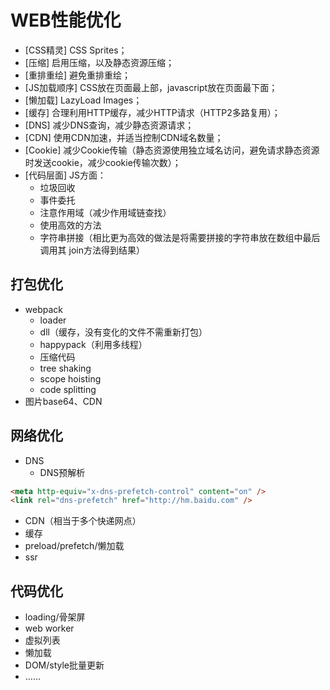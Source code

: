 # WEB性能优化

* [CSS精灵] CSS Sprites；
* [压缩] 启用压缩，以及静态资源压缩；
* [重排重绘] 避免重排重绘；
* [JS加载顺序] CSS放在页面最上部，javascript放在页面最下面；
* [懒加载] LazyLoad Images；
* [缓存] 合理利用HTTP缓存，减少HTTP请求（HTTP2多路复用）；
* [DNS] 减少DNS查询，减少静态资源请求；
* [CDN] 使用CDN加速，并适当控制CDN域名数量；
* [Cookie] 减少Cookie传输（静态资源使用独立域名访问，避免请求静态资源时发送cookie，减少cookie传输次数）；
* [代码层面] JS方面：
    - 垃圾回收
    - 事件委托
    - 注意作用域（减少作用域链查找）
    - 使用高效的方法
    - 字符串拼接（相比更为高效的做法是将需要拼接的字符串放在数组中最后调用其 join方法得到结果）


## 打包优化
* webpack
    - loader
    - dll（缓存，没有变化的文件不需重新打包）
    - happypack（利用多线程）
    - 压缩代码
    - tree shaking
    - scope hoisting
    - code splitting
* 图片base64、CDN

## 网络优化
* DNS
    * DNS预解析
```html
<meta http-equiv="x-dns-prefetch-control" content="on" />
<link rel="dns-prefetch" href="http://hm.baidu.com" />
```

* CDN（相当于多个快递网点）
* 缓存
* preload/prefetch/懒加载
* ssr

## 代码优化
* loading/骨架屏
* web worker
* 虚拟列表
* 懒加载
* DOM/style批量更新
* ……

